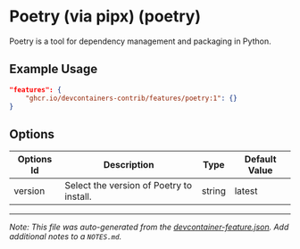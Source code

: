 
# Poetry (via pipx) (poetry)

Poetry is a tool for dependency management and packaging in Python.

## Example Usage

```json
"features": {
    "ghcr.io/devcontainers-contrib/features/poetry:1": {}
}
```

## Options

| Options Id | Description | Type | Default Value |
|-----|-----|-----|-----|
| version | Select the version of Poetry to install. | string | latest |



---

_Note: This file was auto-generated from the [devcontainer-feature.json](https://github.com/devcontainers-contrib/features/blob/main/src/poetry/devcontainer-feature.json).  Add additional notes to a `NOTES.md`._
